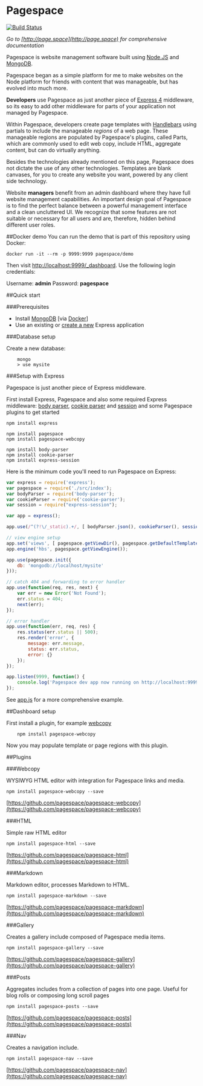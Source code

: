 Pagespace
=========

[![Build Status](https://travis-ci.org/pagespace/pagespace.svg?branch=master)](https://travis-ci.org/pagespace/pagespace)

*Go to [http://page.space](http://page.space) for comprehensive documentation*

Pagespace is website management software built using [Node.JS](https://nodejs.org/en/) and [MongoDB](https://www.mongodb.org/).

Pagespace began as a simple platform for me to make websites on the Node platform for friends with content that was 
manageable, but has evolved into much more.

__Developers__ use Pagespace as just another piece of [Express 4](http://expressjs.com/) middleware, so its easy to add 
other middleware for parts of your application not managed by Pagespace.

Within Pagespace, developers create page templates with [Handlebars](http://handlebarsjs.com/) using partials to include the 
manageable _regions_ of a web page. These manageable regions are populated by Pagespace's plugins, called Parts, which are 
commonly used to edit web copy, include HTML, aggregate content, but can do virtually anything.

Besides the technologies already mentioned on this page, Pagespace does not dictate the use of any other technologies.
Templates are blank canvases, for you to create any website you want, powered by any client side technology.

Website __managers__ benefit from an admin dashboard where they have full website management capabilities. An 
important design goal of Pagespace is to find the perfect balance between a powerful management interface and a clean
uncluttered UI. We recognize that some features are not suitable or necessary for all users and are, therefore,
hidden behind different user roles.

##Docker demo
You can run the demo that is part of this repository using Docker:

`docker run -it --rm -p 9999:9999 pagespace/demo`

Then visit [http://localhost:9999/_dashboard](http://localhost:9999/_dashboard). Use the following login credentials:

Username: **admin**
Password: **pagespace**

##Quick start

###Prerequisites

* Install [MongoDB](http://docs.mongodb.org/getting-started/shell/installation/) [via [Docker](https://hub.docker.com/_/mongo/)] 
* Use an existing or [create a new](http://expressjs.com/starter/generator.html) Express application

###Database setup

Create a new database:

```
    mongo
    > use mysite
```

###Setup with Express

Pagespace is just another piece of Express middleware.

First install Express, Pagespace and also some required Express middleware: [body parser](https://github.com/expressjs/body-parser), 
[cookie parser](https://github.com/expressjs/cookie-parser) and [session](https://github.com/expressjs/session)
and some Pagespace plugins to get started

```
npm install express

npm install pagespace
npm install pagespace-webcopy

npm install body-parser
npm install cookie-parser
npm install express-session
```

Here is the minimum code you'll need to run Pagespace on Express:

```javascript
var express = require('express');
var pagespace = require('./src/index');
var bodyParser = require('body-parser');
var cookieParser = require('cookie-parser');
var session = require("express-session");

var app = express();

app.use(/^(?!\/_static).+/, [ bodyParser.json(), cookieParser(), session({secret: process.env.SESSION_SECRET || 'foo'})]);

// view engine setup
app.set('views', [ pagespace.getViewDir(), pagespace.getDefaultTemplateDir() ]);
app.engine('hbs', pagespace.getViewEngine());

app.use(pagespace.init({
    db: 'mongodb://localhost/mysite'
}));

// catch 404 and forwarding to error handler
app.use(function(req, res, next) {
    var err = new Error('Not Found');
    err.status = 404;
    next(err);
});

// error handler
app.use(function(err, req, res) {
    res.status(err.status || 500);
    res.render('error', {
        message: err.message,
        status: err.status,
        error: {}
    });
});

app.listen(9999, function() {
    console.log('Pagespace dev app now running on http://localhost:9999');
});
```

See [app.js](./app.js) for a more comprehensive example.

##Dashboard setup

First install a plugin, for example [webcopy](https://github.com/pagespace/pagespace-webcopy)

```
    npm install pagespace-webcopy
```

Now you may populate template or page regions with this plugin.

##Plugins

###Webcopy

WYSIWYG HTML editor with integration for Pagespace links and media.

`npm install pagespace-webcopy --save`

[https://github.com/pagespace/pagespace-webcopy](https://github.com/pagespace/pagespace-webcopy)

###HTML

Simple raw HTML editor

`npm install pagespace-html --save`

[https://github.com/pagespace/pagespace-html](https://github.com/pagespace/pagespace-html)

###Markdown

Markdown editor, processes Markdown to HTML.

`npm install pagespace-markdown --save`

[https://github.com/pagespace/pagespace-markdown](https://github.com/pagespace/pagespace-markdown)

###Gallery

Creates a gallery include composed of Pagespace media items.

`npm install pagespace-gallery --save`

[https://github.com/pagespace/pagespace-gallery](https://github.com/pagespace/pagespace-gallery)

###Posts

Aggregates includes from a collection of pages into one page. Useful for blog rolls or composing long scroll pages

`npm install pagespace-posts --save`

[https://github.com/pagespace/pagespace-posts](https://github.com/pagespace/pagespace-posts)

###Nav

Creates a navigation include.

`npm install pagespace-nav --save`

[https://github.com/pagespace/pagespace-nav](https://github.com/pagespace/pagespace-nav)








